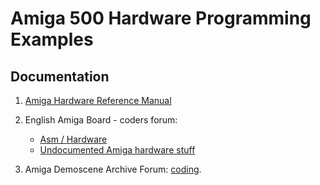 Amiga 500 Hardware Programming Examples
===

## Documentation

1. [Amiga Hardware Reference Manual](http://amigadev.elowar.com/read/ADCD_2.1/Hardware_Manual_guide/node0000.html)

2. English Amiga Board - coders forum:
   * [Asm / Hardware](http://eab.abime.net/forumdisplay.php?f=112)
   * [Undocumented Amiga hardware stuff](http://eab.abime.net/showthread.php?t=19676)

3. Amiga Demoscene Archive Forum: [coding](http://ada.untergrund.net/forum/index.php?action=vtopic&forum=4).
